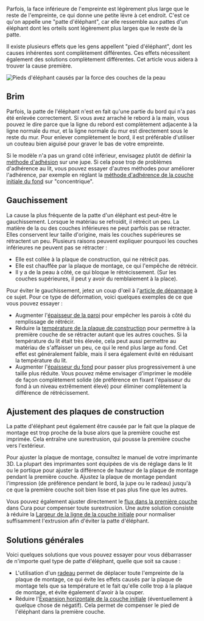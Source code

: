 Parfois, la face inférieure de l'empreinte est légèrement plus large que le reste de l'empreinte, ce qui donne une petite lèvre à cet endroit. C'est ce qu'on appelle une "patte d'éléphant", car elle ressemble aux pattes d'un éléphant dont les orteils sont légèrement plus larges que le reste de la patte.

Il existe plusieurs effets que les gens appellent "pied d'éléphant", dont les causes inhérentes sont complètement différentes. Ces effets nécessitent également des solutions complètement différentes. Cet article vous aidera à trouver la cause première.

![Pieds d'éléphant causés par la force des couches de la peau](../../../articles/images/elephants_foot.jpg)

Brim
----
Parfois, la patte de l'éléphant n'est en fait qu'une partie du bord qui n'a pas été enlevée correctement. Si vous avez arraché le rebord à la main, vous pouvez le dire parce que la ligne du rebord est complètement adjacente à la ligne normale du mur, et la ligne normale du mur est directement sous le reste du mur. Pour enlever complètement le bord, il est préférable d'utiliser un couteau bien aiguisé pour graver le bas de votre empreinte.

Si le modèle n'a pas un grand côté inférieur, envisagez plutôt de définir la [méthode d'adhésion](../platform_adhesion/adhesion_type.md) sur une jupe. Si cela pose trop de problèmes d'adhérence au lit, vous pouvez essayer d'autres méthodes pour améliorer l'adhérence, par exemple en réglant la [méthode d'adhérence de la couche initiale du fond](../shell/top_bottom_pattern_0.md) sur "concentrique".

Gauchissement
----
La cause la plus fréquente de la patte d'un éléphant est peut-être le gauchissement. Lorsque le matériau se refroidit, il rétrécit un peu. La matière de la ou des couches inférieures ne peut parfois pas se rétracter. Elles conservent leur taille d'origine, mais les couches supérieures se rétractent un peu. Plusieurs raisons peuvent expliquer pourquoi les couches inférieures ne peuvent pas se rétracter :
* Elle est collée à la plaque de construction, qui ne rétrécit pas.
* Elle est chauffée par la plaque de montage, ce qui l'empêche de rétrécir.
* Il y a de la peau à côté, ce qui bloque le rétrécissement. (Sur les couches supérieures, il peut y avoir du remblaiement à la place).

Pour éviter le gauchissement, jetez un coup d'œil à l'[article de dépannage](warping.md) à ce sujet. Pour ce type de déformation, voici quelques exemples de ce que vous pouvez essayer :
* Augmenter l'[épaisseur de la paroi](../shell/wall_thickness.md) pour empêcher les parois à côté du remplissage de rétrécir.
* Réduire la [température de la plaque de construction](../material/material_bed_temperature.md) pour permettre à la première couche de se rétracter autant que les autres couches. Si la température du lit était très élevée, cela peut aussi permettre au matériau de s'affaisser un peu, ce qui le rend plus large au fond. Cet effet est généralement faible, mais il sera également évité en réduisant la température du lit.
* Augmenter l'[épaisseur du fond](../shell/bottom_thickness.md) pour passer plus progressivement à une taille plus réduite. Vous pouvez même envisager d'imprimer le modèle de façon complètement solide (de préférence en fixant l'épaisseur du fond à un niveau extrêmement élevé) pour éliminer complètement la différence de rétrécissement.

Ajustement des plaques de construction
----
La patte d'éléphant peut également être causée par le fait que la plaque de montage est trop proche de la buse alors que la première couche est imprimée. Cela entraîne une surextrusion, qui pousse la première couche vers l'extérieur.

Pour ajuster la plaque de montage, consultez le manuel de votre imprimante 3D. La plupart des imprimantes sont équipées de vis de réglage dans le lit ou le portique pour ajuster la différence de hauteur de la plaque de montage pendant la première couche. Ajustez la plaque de montage pendant l'impression (de préférence pendant le bord, la jupe ou le radeau) jusqu'à ce que la première couche soit bien lisse et pas plus fine que les autres.

Vous pouvez également ajuster directement le [flux dans la première couche](../material/material_flow_layer_0.md) dans Cura pour compenser toute surextrusion. Une autre solution consiste à réduire la [Largeur de la ligne de la couche initiale](../resolution/initial_layer_line_width_factor.md) pour normaliser suffisamment l'extrusion afin d'éviter la patte d'éléphant.

Solutions générales
----
Voici quelques solutions que vous pouvez essayer pour vous débarrasser de n'importe quel type de patte d'éléphant, quelle que soit sa cause :
* L'utilisation d'un [radeau](../platform_adhesion/adhesion_type.md) permet de déplacer toute l'empreinte de la plaque de montage, ce qui évite les effets causés par la plaque de montage tels que sa température et le fait qu'elle colle trop à la plaque de montage, et évite également d'avoir à la couper.
* Réduire l'[Expansion horizontale de la couche initiale](../shell/xy_offset_layer_0.md) (éventuellement à quelque chose de négatif). Cela permet de compenser le pied de l'éléphant dans la première couche.
